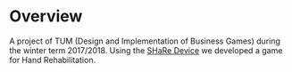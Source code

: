 # Overview

A project of TUM (Design and Implementation of Business Games) during the winter term 2017/2018.
Using the [SHaRe Device](https://remotelab.fe.up.pt/instrumented_devices/share.php) we developed a game for Hand Rehabilitation.